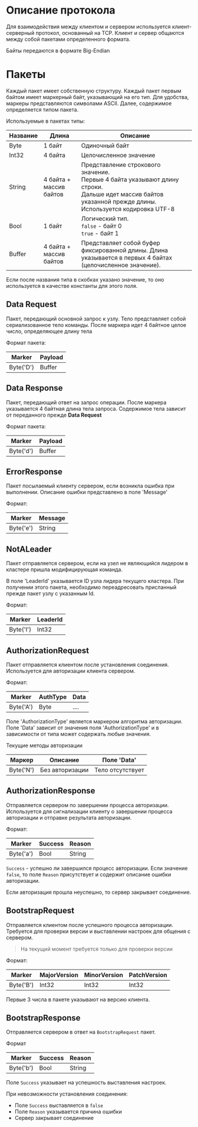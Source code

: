 # Описание протокола

Для взаимодействия между клиентом и сервером используется клиент-серверный протокол, основанный на TCP.
Клиент и сервер общаются между собой пакетами определенного формата.

Байты передаются в формате Big-Endian

# Пакеты 

Каждый пакет имеет собственную структуру. 
Каждый пакет первым байтом имеет маркерный байт, указывающий на его тип.
Для удобства, маркеры представляются символами ASCII.
Далее, содержимое определяется типом пакета.

Используемые в пакетах типы:

| Название | Длина                   | Описание                                                                                                                                                                   |
|----------|-------------------------|----------------------------------------------------------------------------------------------------------------------------------------------------------------------------|
| Byte     | 1 байт                  | Одиночный байт                                                                                                                                                             |
| Int32    | 4 байта                 | Целочисленное значение                                                                                                                                                     |
| String   | 4 байта + массив байтов | Представление строкового значение. <br/> Первые 4 байта указывают длину строки. <br/> Дальше идет массив байтов указанной прежде длины. <br/> Используется кодировка UTF-8 |
| Bool     | 1 байт                  | Логический тип. <br/> `false` - байт 0 <br/> `true` - байт 1                                                                                                               | 
| Buffer   | 4 байта + массив байтов | Представляет собой буфер фиксированной длины. Длина указывается в первых 4 байтах (целочисленное значение).                                                                |
Если после названия типа в скобках указано значение, то оно используется в качестве константы для этого поля.

## Data Request

Пакет, передающий основной запрос к узлу. 
Тело представляет собой сериализованное тело команды.
После маркера идет 4 байтное целое число, определяющее длину тела 

Формат пакета:

| Marker    | Payload |
|-----------|---------|
| Byte('D') | Buffer  |

## Data Response

Пакет, передающий ответ на запрос операции.
После маркера указывается 4 байтная длина тела запроса.
Содержимое тела зависит от переданного прежде **Data Request**

Формат пакета:

| Marker    | Payload |
|-----------|---------|
| Byte('d') | Buffer  |

## ErrorResponse

Пакет посылаемый клиенту сервером, если возникла ошибка при выполнении.
Описание ошибки представлено в поле 'Message'

Формат:

| Marker    | Message | 
|-----------|---------|
| Byte('e') | String  |

## NotALeader

Пакет отправляется сервером, если на узел не являющийся лидером в кластере пришла модифицирующая команда.

В поле 'LeaderId' указывается ID узла лидера текущего кластера.
При получении этого пакета, необходимо переадресовать присланный прежде пакет узлу с указанным Id.

Формат:

| Marker    | LeaderId |
|-----------|----------|
| Byte('l') | Int32    |


## AuthorizationRequest

Пакет отправляется клиентом после установления соединения.
Используется для авторизации клиента сервером.


Формат:

| Marker    | AuthType | Data |
|-----------|----------|------|
| Byte('A') | Byte     | .... |

Поле 'AuthorizationType' является маркером алгоритма авторизации.
Поле 'Data' зависит от значения поля 'AuthorizationType' и в зависимости от типа может содержать любые значения.

Текущие методы авторизации

| Маркер    | Описание        | Поле 'Data'       |
|-----------|-----------------|-------------------|
| Byte('N') | Без авторизации | Тело отсутствует  |

## AuthorizationResponse

Отправляется сервером по завершении процесса авторизации.
Используется для сигнализации клиенту о завершении процесса авторизации и отправке результата авторизации.

Формат:

| Marker    | Success | Reason |
|-----------|---------|--------|
| Byte('a') | Bool    | String | 

`Success` - успешно ли завершился процесс авторизации. Если значение `false`, то поле `Reason` присутствует и содержит описание ошибки авторизации.

Если авторизация прошла неуспешно, то сервер закрывает соединение.

## BootstrapRequest

Отправляется клиентом после успешного процесса авторизации.
Требуется для проверки версии и выставлении настроек для общения с сервером.

> На текущий момент требуется только для проверки версии

Формат:

| Marker    | MajorVersion | MinorVersion | PatchVersion |
|-----------|--------------|--------------|--------------|
| Byte('B') | Int32        | Int32        | Int32        |

Первые 3 числа в пакете указывают на версию клиента.

## BootstrapResponse

Отправляется сервером в ответ на `BootstrapRequest` пакет.

Формат

| Marker    | Success | Reason |
|-----------|---------|--------|
| Byte('b') | Bool    | String |

Поле `Success` указывает на успешность выставления настроек.

При невозможности установления соединения:
- Поле `Success` выставляется в `false` 
- Поле `Reason` указывается причина ошибки
- Сервер закрывает соединение

